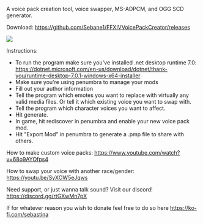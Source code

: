 A voice pack creation tool, voice swapper, MS-ADPCM, and OGG SCD generator.

Download:
https://github.com/Sebane1/FFXIVVoicePackCreator/releases

![](https://i.gyazo.com/d8052440d099cbb4d50d427ec3e58261.png)

Instructions:
- To run the program make sure you've installed .net desktop runtime 7.0:
https://dotnet.microsoft.com/en-us/download/dotnet/thank-you/runtime-desktop-7.0.1-windows-x64-installer
- Make sure you're using penumbra to manage your mods
- Fill out your author information
- Tell the program which emotes you want to replace with virtually any valid media files. Or tell it which existing voice you want to swap with.
- Tell the program which character voices you want to affect.
- Hit generate.
- In game, hit rediscover in penumbra and enable your new voice pack mod.
- Hit "Export Mod" in penumbra to generate a .pmp file to share with others.

How to make custom voice packs:
https://www.youtube.com/watch?v=68o9AYOfps4

How to swap your voice with another race/gender:
https://youtu.be/SyXOW5eJqws

Need support, or just wanna talk sound? Visit our discord! https://discord.gg/rtGXwMn7pX 

If for whatever reason you wish to donate feel free to do so here https://ko-fi.com/sebastina
